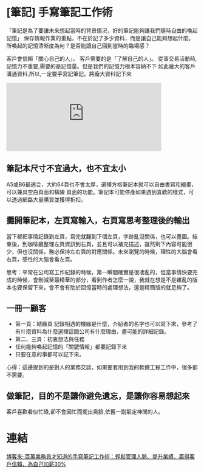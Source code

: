 # [筆記] 手寫筆記工作術


「筆記是為了要讓未來想起當時的背景情況，好的筆記能夠讓我們隨時自由的喚起記憶」
保存情報作業的重點，不在於記了多少資料，而是讓自己能夠想起什麼。所喚起的記憶清晰度為何？是否能讓自己回到當時的臨場感？

<!--more-->
客戶會信賴「關心自己的人」。
客戶需要的是「了解自己的人」。
從事交易活動時,記憶力不重要,需要的是記憶量。但是我們的記憶力根本容納不下
如此龐大的客戶溝通資料,所以,一定要手寫記筆記。將龐大資料記下來

<iframe src="https://open.firstory.me/embed/story/clffjr3ue01l801tw3kl37bu5" height="180" width="81%" frameborder="0" scrolling="no"></iframe>

## 筆記本尺寸不宜過大，也不宜太小
A5或B6最適合，大約64頁也不會太厚，選擇方格筆記本就可以自由書寫和繪畫， 可以兼具空白頁面和橫線 頁面的功能。筆記本可能停產如果遇到喜歡的樣式，可以透過網路大量購買並獲得折扣。

## 攤開筆記本，左頁寫輸入，右頁寫思考整理後的輸出
當下都把事情記錄到左頁，寫完就翻到下個左頁，字跡亂沒關係，也可以畫圖。結束後，到咖啡廳整理左頁資訊到右頁，並且可以補充描述，雖然剩下內容可能很少，但也沒關係，務必保持左右頁的對應關係。未來瀏覽的時候，理性的大腦會看右頁，感性的大腦會看左頁。

思考：平常在公司寫工作紀錄的時候，第一瞬間確實是很凌亂的，但當事情快要完成的時候，會刪減至最精華的部分，看到作者怎麼一說，我就在想是不是雜亂的版本也要保留下來，會不會有助於回憶當時的處理想法，還是精簡版的就足夠了。

## 一冊一顧客
* 第一頁：結緣頁
記錄相遇的機緣是什麼，介紹者的名字也可以寫下來，參考了有什麼資料為什麼選擇這間公司有什麼理由，盡可能的詳細記錄。
* 第二、三頁：初衷想法與任務
 * 任何能夠喚起記憶的「關鍵情報」都要記錄下來
* 只要在意的事都可以記下來。

心得：這邊提到的是對人的業務交談，如果要套用到我的軟體工程工作中，很多都不需要。


## 做筆記，目的不是讓你避免遺忘，是讓你容易想起來
客戶喜歡看似忙碌,卻不會因忙而擺出臭臉,依舊一副氣定神閒的人。

# 連結
[博客來-百萬業務員才知道的手寫筆記工作術：輕鬆管理人脈、提升業績、贏得客戶信賴，為自己加薪30%](https://www.books.com.tw/products/0010652783)
